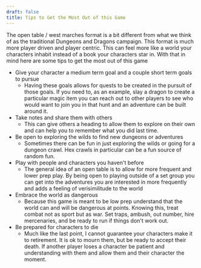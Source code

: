 ```yaml
---
draft: false
title: Tips to Get the Most Out of this Game
---
```


The open table /  west marches  format is a bit different from what we think of as the traditional Dungeons and Dragons campaign. This format is much more player driven and player centric. This can feel more like a world your characters inhabit instead of a book your characters star in. With that in mind here are some tips to get the most out of this game

 - Give your character a medium term goal and a couple short term goals to pursue
	 - Having these goals allows for quests to be created in the pursuit of those goals. If you need to, as an example, slay a dragon to create a particular magic item you can reach out to other players to see who would want to join you in that hunt and an adventure can be built around it.
 - Take notes and share them with others
	 - This can give others a heading to allow them to explore on their own and can help you to remember what you did last time.
 - Be open to exploring the wilds to find new dungeons or adventures
	 - Sometimes there can be fun in just exploring the wilds or going for a dungeon crawl. Hex crawls in particular can be a fun source of random fun. 
 - Play with people and characters you haven't before
	 - The general idea of an open table is to allow for more frequent and lower prep play. By being open to playing outside of a set group you can get into the adventures you are interested in more frequently and adds a feeling of verisimilitude to the world
 - Embrace the world as dangerous
	 - Because this game is meant to be low prep understand that the world can and will be dangerous at points. Knowing this, treat combat not as sport but as war. Set traps, ambush, out number, hire mercenaries, and be ready to run if things don't work out.
 - Be prepared for characters to die
	 - Much like the last point, I cannot guarantee your characters make it to retirement. It is ok to mourn them, but be ready to accept their death. If another player loses a character be patient and understanding with them and allow them and their character the moment.
 